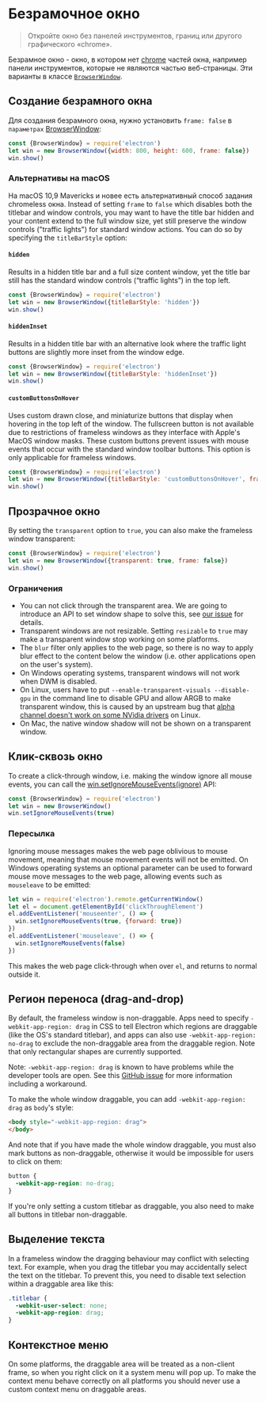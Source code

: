 # Безрамочное окно

> Откройте окно без панелей инструментов, границ или другого графического «chrome».

Безрамное окно - окно, в котором нет [chrome](https://developer.mozilla.org/en-US/docs/Glossary/Chrome) частей окна, например панели инструментов, которые не являются частью веб-страницы. Эти варианты в классе [`BrowserWindow`](browser-window.md).

## Создание безрамного окна

Для создания безрамного окна, нужно установить `frame: false` в `параметрах` [BrowserWindow](browser-window.md):

```javascript
const {BrowserWindow} = require('electron')
let win = new BrowserWindow({width: 800, height: 600, frame: false})
win.show()
```

### Альтернативы на macOS

На macOS 10,9 Mavericks и новее есть альтернативный способ задания chromeless окна. Instead of setting `frame` to `false` which disables both the titlebar and window controls, you may want to have the title bar hidden and your content extend to the full window size, yet still preserve the window controls ("traffic lights") for standard window actions. You can do so by specifying the `titleBarStyle` option:

#### `hidden`

Results in a hidden title bar and a full size content window, yet the title bar still has the standard window controls (“traffic lights”) in the top left.

```javascript
const {BrowserWindow} = require('electron')
let win = new BrowserWindow({titleBarStyle: 'hidden'})
win.show()
```

#### `hiddenInset`

Results in a hidden title bar with an alternative look where the traffic light buttons are slightly more inset from the window edge.

```javascript
const {BrowserWindow} = require('electron')
let win = new BrowserWindow({titleBarStyle: 'hiddenInset'})
win.show()
```

#### `customButtonsOnHover`

Uses custom drawn close, and miniaturize buttons that display when hovering in the top left of the window. The fullscreen button is not available due to restrictions of frameless windows as they interface with Apple's MacOS window masks. These custom buttons prevent issues with mouse events that occur with the standard window toolbar buttons. This option is only applicable for frameless windows.

```javascript
const {BrowserWindow} = require('electron')
let win = new BrowserWindow({titleBarStyle: 'customButtonsOnHover', frame: false})
win.show()
```

## Прозрачное окно

By setting the `transparent` option to `true`, you can also make the frameless window transparent:

```javascript
const {BrowserWindow} = require('electron')
let win = new BrowserWindow({transparent: true, frame: false})
win.show()
```

### Ограничения

* You can not click through the transparent area. We are going to introduce an API to set window shape to solve this, see [our issue](https://github.com/electron/electron/issues/1335) for details.
* Transparent windows are not resizable. Setting `resizable` to `true` may make a transparent window stop working on some platforms.
* The `blur` filter only applies to the web page, so there is no way to apply blur effect to the content below the window (i.e. other applications open on the user's system).
* On Windows operating systems, transparent windows will not work when DWM is disabled.
* On Linux, users have to put `--enable-transparent-visuals --disable-gpu` in the command line to disable GPU and allow ARGB to make transparent window, this is caused by an upstream bug that [alpha channel doesn't work on some NVidia drivers](https://code.google.com/p/chromium/issues/detail?id=369209) on Linux.
* On Mac, the native window shadow will not be shown on a transparent window.

## Клик-сквозь окно

To create a click-through window, i.e. making the window ignore all mouse events, you can call the [win.setIgnoreMouseEvents(ignore)](browser-window.md#winsetignoremouseeventsignore-options) API:

```javascript
const {BrowserWindow} = require('electron')
let win = new BrowserWindow()
win.setIgnoreMouseEvents(true)
```

### Пересылка

Ignoring mouse messages makes the web page oblivious to mouse movement, meaning that mouse movement events will not be emitted. On Windows operating systems an optional parameter can be used to forward mouse move messages to the web page, allowing events such as `mouseleave` to be emitted:

```javascript
let win = require('electron').remote.getCurrentWindow()
let el = document.getElementById('clickThroughElement')
el.addEventListener('mouseenter', () => {
  win.setIgnoreMouseEvents(true, {forward: true})
})
el.addEventListener('mouseleave', () => {
  win.setIgnoreMouseEvents(false)
})
```

This makes the web page click-through when over `el`, and returns to normal outside it.

## Регион переноса (drag-and-drop)

By default, the frameless window is non-draggable. Apps need to specify `-webkit-app-region: drag` in CSS to tell Electron which regions are draggable (like the OS's standard titlebar), and apps can also use `-webkit-app-region: no-drag` to exclude the non-draggable area from the draggable region. Note that only rectangular shapes are currently supported.

Note: `-webkit-app-region: drag` is known to have problems while the developer tools are open. See this [GitHub issue](https://github.com/electron/electron/issues/3647) for more information including a workaround.

To make the whole window draggable, you can add `-webkit-app-region: drag` as `body`'s style:

```html
<body style="-webkit-app-region: drag">
</body>
```

And note that if you have made the whole window draggable, you must also mark buttons as non-draggable, otherwise it would be impossible for users to click on them:

```css
button {
  -webkit-app-region: no-drag;
}
```

If you're only setting a custom titlebar as draggable, you also need to make all buttons in titlebar non-draggable.

## Выделение текста

In a frameless window the dragging behaviour may conflict with selecting text. For example, when you drag the titlebar you may accidentally select the text on the titlebar. To prevent this, you need to disable text selection within a draggable area like this:

```css
.titlebar {
  -webkit-user-select: none;
  -webkit-app-region: drag;
}
```

## Контекстное меню

On some platforms, the draggable area will be treated as a non-client frame, so when you right click on it a system menu will pop up. To make the context menu behave correctly on all platforms you should never use a custom context menu on draggable areas.